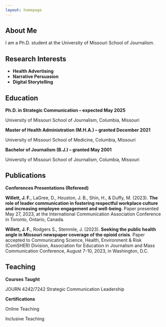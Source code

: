 ```yaml
---
layout: homepage
---
```


## About Me

I am a Ph.D. student at the University of Missouri School of Journalism.

## Research Interests

- **Health Advertising**
- **Narrative Persuasion**
- **Digital Storytelling**

## Education

**Ph.D. in Strategic Communication – expected May 2025**

University of Missouri School of Journalism, Columbia, Missouri

**Master of Health Administration (M.H.A.) – granted December 2021**

University of Missouri School of Medicine, Columbia, Missouri

**Bachelor of Journalism (B.J.) – granted May 2001**

University of Missouri School of Journalism, Columbia, Missouri

## Publications

**Conferences Presentations (Refereed)** 

**Willett, J. F.**, LaGree, D., Houston, J. B., Shin, H., & Duffy, M. (2023). __The role of leader communication in fostering respectful workplace culture and increasing employee engagement and well-being__. Paper presented May 27, 2023, at the International Communication Association Conference in Toronto, Ontario, Canada.

**Willett, J. F.**, Rodgers S., Stemmle, J. (2023). __Seeking the public health angle in Missouri newspaper coverage of the opioid crisis__. Paper accepted to Communicating Science, Health, Environment & Risk (ComSHER) Division, Association for Education in Journalism and Mass Communication Conference, August 7-10, 2023, in Washington, D.C.

## Teaching

**Courses Taught**

JOURN 4242/7242 Strategic Communication Leadership

**Certifications**

Online Teaching

Inclusive Teaching

<!-- - **Computer Vision:** image recognition, image generation, video captioning
- **Machine Learning:** meta-learning, incremental learning, transfer learning-->

<!-- ## News

- **[Feb. 2020]** Our paper about incremental learning is accepted to CVPR 2020.
- **[Feb. 2020]** We will host the ACM Multimedia Asia 2020 conference in Singapore!
- **[Sept. 2019]** Our paper about few-shot learning is accepted to NeurIPS 2019.
- **[Mar. 2019]** Our paper about few-shot learning is accepted to CVPR 2019.

{% include_relative _includes/publications.md %}

{% include_relative _includes/services.md %}
-->